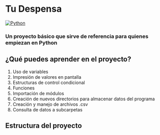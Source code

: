 # Tu Despensa

[![Python](https://img.shields.io/badge/Python-3.10+-yellow?style=for-the-badge&logo=python&logoColor=white&labelColor=101010)](https://python.org)

### Un proyecto básico que sirve de referencia para quienes empiezan en Python

## ¿Qué puedes aprender en el proyecto?

1. Uso de variables
2. Impresión de valores en pantalla
3. Estructuras de control condicional
4. Funciones
5. Importación de módulos
6. Creación de nuevos directorios para almacenar datos del programa
7. Creación y manejo de archivos .csv
8. Consulta de datos a subcarpetas


## Estructura del proyecto